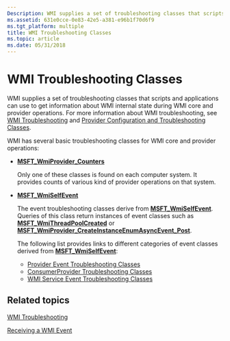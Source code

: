 ```yaml
---
Description: WMI supplies a set of troubleshooting classes that scripts and applications can use to get information about WMI internal state during WMI core and provider operations.
ms.assetid: 631e0cce-0e83-42e5-a381-e96b1f70d6f9
ms.tgt_platform: multiple
title: WMI Troubleshooting Classes
ms.topic: article
ms.date: 05/31/2018
---
```


# WMI Troubleshooting Classes

WMI supplies a set of troubleshooting classes that scripts and applications can use to get information about WMI internal state during WMI core and provider operations. For more information about WMI troubleshooting, see [WMI Troubleshooting](wmi-troubleshooting.md) and [Provider Configuration and Troubleshooting Classes](provider-configuration-and-troubleshooting-classes.md).

WMI has several basic troubleshooting classes for WMI core and provider operations:

-   [**MSFT\_WmiProvider\_Counters**](/previous-versions/windows/desktop/wmisystemprov/msft-wmiprovider-counters)

    Only one of these classes is found on each computer system. It provides counts of various kind of provider operations on that system.

-   [**MSFT\_WmiSelfEvent**](/previous-versions/windows/desktop/wmisystemprov/msft-wmiselfevent)

    The event troubleshooting classes derive from [**MSFT\_WmiSelfEvent**](/previous-versions/windows/desktop/wmisystemprov/msft-wmiselfevent). Queries of this class return instances of event classes such as [**MSFT\_WmiThreadPoolCreated**](/previous-versions/windows/desktop/wmisystemprov/msft-wmithreadpoolcreated) or [**MSFT\_WmiProvider\_CreateInstanceEnumAsyncEvent\_Post**](/previous-versions/windows/desktop/wmisystemprov/msft-wmiprovider-createinstanceenumasyncevent-post).

    The following list provides links to different categories of event classes derived from [**MSFT\_WmiSelfEvent**](/previous-versions/windows/desktop/wmisystemprov/msft-wmiselfevent):

    -   [Provider Event Troubleshooting Classes](provider-event-troubleshooting-classes.md)
    -   [ConsumerProvider Troubleshooting Classes](consumerprovider-troubleshooting-classes.md)
    -   [WMI Service Event Troubleshooting Classes](wmi-service-event-troubleshooting-classes.md)

## Related topics

<dl> <dt>

[WMI Troubleshooting](wmi-troubleshooting.md)
</dt> <dt>

[Receiving a WMI Event](receiving-a-wmi-event.md)
</dt> </dl>

 

 